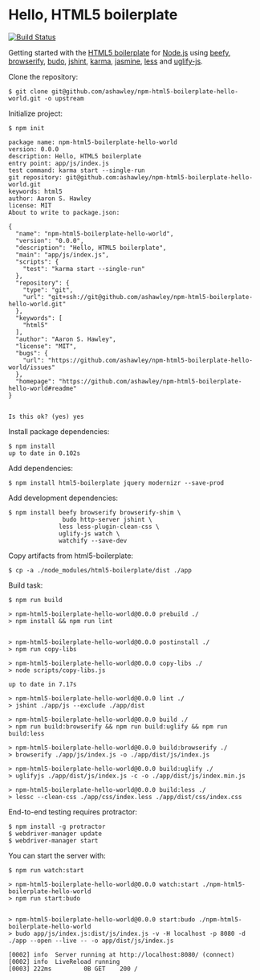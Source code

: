 Hello, HTML5 boilerplate
==========================

[![Build Status](https://travis-ci.org/ashawley/npm-html5-boilerplate-hello-world.svg?branch=master)](https://travis-ci.org/ashawley/npm-html5-boilerplate-hello-world)

Getting started with the [HTML5 boilerplate] for [Node.js] using [beefy], [browserify], [budo], [jshint], [karma], [jasmine], [less] and [uglify-js].

Clone the repository:

    $ git clone git@github.com/ashawley/npm-html5-boilerplate-hello-world.git -o upstream

Initialize project:

    $ npm init

    package name: npm-html5-boilerplate-hello-world
    version: 0.0.0
    description: Hello, HTML5 boilerplate
    entry point: app/js/index.js
    test command: karma start --single-run
    git repository: git@github.com:ashawley/npm-html5-boilerplate-hello-world.git
    keywords: html5
    author: Aaron S. Hawley
    license: MIT
    About to write to package.json:
    
    {
      "name": "npm-html5-boilerplate-hello-world",
      "version": "0.0.0",
      "description": "Hello, HTML5 boilerplate",
      "main": "app/js/index.js",
      "scripts": {
        "test": "karma start --single-run"
      },
      "repository": {
        "type": "git",
        "url": "git+ssh://git@github.com/ashawley/npm-html5-boilerplate-hello-world.git"
      },
      "keywords": [
        "html5"
      ],
      "author": "Aaron S. Hawley",
      "license": "MIT",
      "bugs": {
        "url": "https://github.com/ashawley/npm-html5-boilerplate-hello-world/issues"
      },
      "homepage": "https://github.com/ashawley/npm-html5-boilerplate-hello-world#readme"
    }
    
    
    Is this ok? (yes) yes

Install package dependencies:

    $ npm install
    up to date in 0.102s

Add dependencies:

    $ npm install html5-boilerplate jquery modernizr --save-prod

Add development dependencies:

    $ npm install beefy browserify browserify-shim \
                   budo http-server jshint \
                  less less-plugin-clean-css \
                  uglify-js watch \
                  watchify --save-dev

Copy artifacts from html5-boilerplate:

    $ cp -a ./node_modules/html5-boilerplate/dist ./app

Build task:

    $ npm run build
    
    > npm-html5-boilerplate-hello-world@0.0.0 prebuild ./
    > npm install && npm run lint
    
    
    > npm-html5-boilerplate-hello-world@0.0.0 postinstall ./
    > npm run copy-libs
    
    > npm-html5-boilerplate-hello-world@0.0.0 copy-libs ./
    > node scripts/copy-libs.js
    
    up to date in 7.17s
    
    > npm-html5-boilerplate-hello-world@0.0.0 lint ./
    > jshint ./app/js --exclude ./app/dist
    
    > npm-html5-boilerplate-hello-world@0.0.0 build ./
    > npm run build:browserify && npm run build:uglify && npm run build:less
    
    > npm-html5-boilerplate-hello-world@0.0.0 build:browserify ./
    > browserify ./app/js/index.js -o ./app/dist/js/index.js

    > npm-html5-boilerplate-hello-world@0.0.0 build:uglify ./
    > uglifyjs ./app/dist/js/index.js -c -o ./app/dist/js/index.min.js
    
    > npm-html5-boilerplate-hello-world@0.0.0 build:less ./
    > lessc --clean-css ./app/css/index.less ./app/dist/css/index.css

End-to-end testing requires protractor:

    $ npm install -g protractor
    $ webdriver-manager update
    $ webdriver-manager start

You can start the server with:

    $ npm run watch:start
    
    > npm-html5-boilerplate-hello-world@0.0.0 watch:start ./npm-html5-boilerplate-hello-world
    > npm run start:budo
    
    
    > npm-html5-boilerplate-hello-world@0.0.0 start:budo ./npm-html5-boilerplate-hello-world
    > budo app/js/index.js:dist/js/index.js -v -H localhost -p 8080 -d ./app --open --live -- -o app/dist/js/index.js
    
    [0002] info  Server running at http://localhost:8080/ (connect)
    [0002] info  LiveReload running
    [0003] 222ms         0B GET    200 /

[beefy]: http://didact.us/beefy/
[browserify]: http://browserify.org/
[budo]: http://github.com/mattdesl/budo
[HTML5 boilerplate]: https://html5boilerplate.com/
[jasmine]: http://jasmine.github.io/
[jshint]: http://jshint.com/
[karma]: http://karma-runner.github.io/
[less]: http://lesscss.org/
[Node.js]: http://nodejs.org/
[uglify-js]: http://lisperator.net/uglifyjs/

